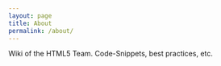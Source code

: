 ```yaml
---
layout: page
title: About
permalink: /about/
---
```


Wiki of the HTML5 Team. Code-Snippets, best practices, etc.
